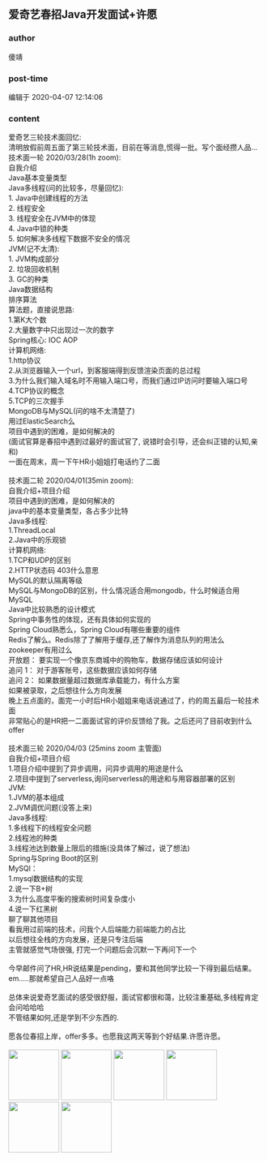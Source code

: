 ## 爱奇艺春招Java开发面试+许愿
### author 
傻靖
### post-time 

编辑于  2020-04-07 12:14:06
### content 
<div class="post-topic-des nc-post-content">
 爱奇艺三轮技术面回忆:
 <br/>
 清明放假前周五面了第三轮技术面，目前在等消息,慌得一批。写个面经攒人品...
 <br/>
 技术面一轮 2020/03/28(1h zoom):
 <br/>
 自我介绍
 <br/>
 Java基本变量类型
 <br/>
 Java多线程(问的比较多，尽量回忆):
 <br/>
 1. Java中创建线程的方法
 <br/>
 2. 线程安全
 <br/>
 3. 线程安全在JVM中的体现
 <br/>
 4. Java中锁的种类
 <br/>
 5. 如何解决多线程下数据不安全的情况
 <br/>
 JVM(记不太清):
 <br/>
 1. JVM构成部分
 <br/>
 2. 垃圾回收机制
 <br/>
 3. GC的种类
 <br/>
 Java数据结构
 <br/>
 排序算法
 <br/>
 算法题，直接说思路:
 <br/>
 1.第K大个数
 <br/>
 2.大量数字中只出现过一次的数字
 <br/>
 Spring核心: IOC AOP
 <br/>
 计算机网络:
 <br/>
 1.http协议
 <br/>
 2.从浏览器输入一个url，到客服端得到反馈渲染页面的总过程
 <br/>
 3.为什么我们输入域名时不用输入端口号，而我们通过IP访问时要输入端口号
 <br/>
 4.TCP协议的概念
 <br/>
 5.TCP的三次握手
 <br/>
 MongoDB与MySQL(问的啥不太清楚了)
 <br/>
 用过ElasticSearch么
 <br/>
 项目中遇到的困难，是如何解决的
 <br/>
 (面试官算是春招中遇到过最好的面试官了, 说错时会引导，还会纠正错的认知,亲和)
 <br/>
 一面在周末，周一下午HR小姐姐打电话约了二面
 <br/>
 <br/>
 技术面二轮 2020/04/01(35min zoom):
 <br/>
 自我介绍+项目介绍
 <br/>
 项目中遇到的困难，是如何解决的
 <br/>
 java中的基本变量类型，各占多少比特
 <br/>
 Java多线程:
 <br/>
 1.ThreadLocal
 <br/>
 2.Java中的乐观锁
 <br/>
 计算机网络:
 <br/>
 1.TCP和UDP的区别
 <br/>
 2.HTTP状态码 403什么意思
 <br/>
 MySQL的默认隔离等级
 <br/>
 MySQL与MongoDB的区别，什么情况适合用mongodb，什么时候适合用MySQL
 <br/>
 Java中比较熟悉的设计模式
 <br/>
 Spring中事务性的体现，还有具体如何实现的
 <br/>
 Spring Cloud熟悉么，Spring Cloud有哪些重要的组件
 <br/>
 Redis了解么。Redis除了了解用于缓存,还了解作为消息队列的用法么
 <br/>
 zookeeper有用过么
 <br/>
 开放题： 要实现一个像京东商城中的购物车，数据存储应该如何设计
 <br/>
 追问 1： 对于游客账号，这些数据应该如何存储
 <br/>
 追问 2： 如果数据量超过数据库承载能力，有什么方案
 <br/>
 如果被录取，之后想往什么方向发展
 <br/>
 晚上五点面的，面完一小时后HR小姐姐来电话说通过了，约的周五最后一轮技术面
 <br/>
 非常贴心的是HR把一二面面试官的评价反馈给了我。之后还问了目前收到什么offer
 <br/>
 <br/>
 技术面三轮 2020/04/03 (25mins zoom 主管面)
 <br/>
 自我介绍+项目介绍
 <br/>
 1.项目介绍中提到了异步调用，问异步调用的用途是什么
 <br/>
 2.项目中提到了serverless,询问serverless的用途和与用容器部署的区别
 <br/>
 JVM:
 <br/>
 1.JVM的基本组成
 <br/>
 2.JVM调优问题(没答上来)
 <br/>
 Java多线程:
 <br/>
 1.多线程下的线程安全问题
 <br/>
 2.线程池的种类
 <br/>
 3.线程池达到数量上限后的措施(没具体了解过，说了想法)
 <br/>
 Spring与Spring Boot的区别
 <br/>
 MySQl：
 <br/>
 1.mysql数据结构的实现
 <br/>
 2.说一下B+树
 <br/>
 3.为什么高度平衡的搜索树时间复杂度小
 <br/>
 4.说一下红黑树
 <br/>
 聊了聊其他项目
 <br/>
 看我用过前端的技术，问我个人后端能力前端能力的占比
 <br/>
 以后想往全栈的方向发展，还是只专注后端
 <br/>
 主管就感觉气场很强, 打完一个问题后会沉默一下再问下一个
 <br/>
 <br/>
 今早邮件问了HR,HR说结果是pending，要和其他同学比较一下得到最后结果。
 <br/>
 em.....那就希望自己人品好一点咯
 <br/>
 <br/>
 总体来说爱奇艺面试的感受很舒服，面试官都很和蔼，比较注重基础,多线程肯定会问哈哈哈
 <br/>
 不管结果如何,还是学到不少东西的.
 <br/>
 <br/>
 愿各位春招上岸，offer多多。也愿我这两天等到个好结果.许愿许愿。
 <br/>
 <br/>
 <img data-card-emoji="[大厂offer]" height="100px" src="https://uploadfiles.nowcoder.com/images/20191018/63_1571399099182_C00B57557743E709B8B96933432E0DFA" width="100px"/>
 <img data-card-emoji="[消灭0offer]" height="100px" src="https://uploadfiles.nowcoder.com/images/20191018/63_1571398983749_602E8F042F463DC47EBFDF6A94ED5A6D" width="100px"/>
 <img data-card-emoji="[锦鲤附体]" height="100px" src="https://uploadfiles.nowcoder.com/images/20191018/63_1571398895333_10FB15C77258A991B0028080A64FB42D" width="100px"/>
 <img data-card-emoji="[成功上岸]" height="100px" src="https://uploadfiles.nowcoder.com/images/20191018/63_1571399271580_F19C9085129709EE14D013BE869DF69B" width="100px"/>
 <img data-card-emoji="[心想事成]" height="100px" src="https://uploadfiles.nowcoder.com/images/20191018/63_1571399346072_59B2900AA03CB2182A51CDB520B535B6" width="100px"/>
 <img data-card-emoji="[明天发offer]" height="100px" src="https://uploadfiles.nowcoder.com/images/20191018/63_1571399653252_C9BACA3CDA1C39194C04FE2170C3DA65" width="100px"/>
 <br/>
 <br/>
 <br/>
 <br/>
</div>

